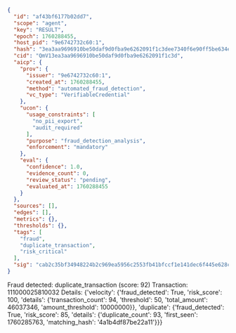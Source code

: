 ```json
{
  "id": "af43bf6177b02dd7",
  "scope": "agent",
  "key": "RESULT",
  "epoch": 1760288455,
  "host_pid": "9e6742732c60:1",
  "hash": "3ea3aa9696910be50daf9d0fba9e6262091f1c3dee7340f6e90ff5be634e435e",
  "cid": "QmV13ea3aa9696910be50daf9d0fba9e6262091f1c3d",
  "aicp": {
    "prov": {
      "issuer": "9e6742732c60:1",
      "created_at": 1760288455,
      "method": "automated_fraud_detection",
      "vc_type": "VerifiableCredential"
    },
    "ucon": {
      "usage_constraints": [
        "no_pii_export",
        "audit_required"
      ],
      "purpose": "fraud_detection_analysis",
      "enforcement": "mandatory"
    },
    "eval": {
      "confidence": 1.0,
      "evidence_count": 0,
      "review_status": "pending",
      "evaluated_at": 1760288455
    }
  },
  "sources": [],
  "edges": [],
  "metrics": {},
  "thresholds": {},
  "tags": [
    "fraud",
    "duplicate_transaction",
    "risk_critical"
  ],
  "sig": "cab2c35bf34948224b2c969ea5956c2553fb41bfccf1e141dec6f445e628c55b"
}
```

Fraud detected: duplicate_transaction (score: 92)
Transaction: 111000025810032
Details: {'velocity': {'fraud_detected': True, 'risk_score': 100, 'details': {'transaction_count': 94, 'threshold': 50, 'total_amount': 46037346, 'amount_threshold': 10000000}}, 'duplicate': {'fraud_detected': True, 'risk_score': 85, 'details': {'duplicate_count': 93, 'first_seen': 1760285763, 'matching_hash': '4a1b4df87be22a11'}}}